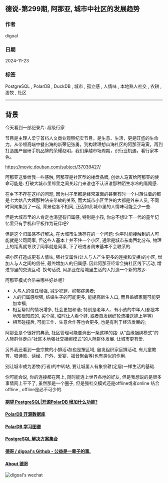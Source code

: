 ## 德说-第299期, 阿那亚, 城市中社区的发展趋势     
                                                                    
### 作者                                                         
digoal                                                           
                                                                           
### 日期                                                                         
2024-11-23                                       
                                  
### 标签                                                       
PostgreSQL , PolarDB , DuckDB , 城市 , 孤立感 , 人情味 , 本地熟人社交 , 农耕 , 游牧 , 社区    
                                                                                               
----                                                                        
                                                                                      
## 背景   
今天看到一部纪录片: 超级行家   
  
节目是主理人梁宁首档人文商业观察纪实节目。是生意、生活，更是旺盛的生命力。从带领高端中餐出海的新荣记张勇，到构建理想山海社区的阿那亚马寅，再到打造国产自研手机品牌的荣耀赵明，我们穿越市场周期，识行业机遇，看行家本色。  
  
https://movie.douban.com/subject/37039427/  
  
阿那亚这集给我一些感触, 阿那亚是社区型的楼盘品牌, 创始人马寅给阿那亚的使命可能是: 打破大城市里邻里之间关起门来谁也不认识谁那种陌生冰冷的隔阂感.    
  
在乡下不存在这样的问题, 因为村子里都是经常罩面的甚至有时一个村落住着的都是七大姑八大姨那种沾亲带故的关系, 而大城市小区里住的大都是外来人员, 不同时间聚集到了一起, 背景也各不相同, 正因如此城市里的人情味可能会少一些.   
  
但是大城市里的人肯定也渴望有归属感, 特别是小孩, 你总不想让下一代的童年记忆里只有手机和平板作为玩伴吧?    
  
但是这个归属感不好解决, 在大城市生活存在的一个问题: 你平时能接触到的人可能就是公司同事, 但这些人基本上并不住一个小区, 通常是城市东南西北分布, 物理上的距离就导致了同事就是同事, 下了班或者周末基本不会联系的.   
  
把小区打造成更有人情味, 强社交属性(让人与人产生更多的连接和交换)的小区, 增加人与人之间的信任, 最终增加人的归属感. 因此阿那亚经常会搞社区线下活动, 增进邻里的交流互动. 换句话说, 阿那亚在给城里生活的人打造一个新的故乡.     
  
阿那亚模式会带来哪些好处呢?    
- 人与人的信任增强, 减少犯罪、抑郁症患者;   
- 人的归属感增强, 结婚生子的可能更多, 能提高新生人口, 而且婚姻家庭可能更加幸福;   
- 相互帮衬的情况增多, 社会更加和谐; 特别是老年人、有小孩的中年人(都是本地知根知底的, 买个菜, 临时让人看个娃, 或者自发组织轮流接送娃上学等)    
- 相互碰撞后, 可能工作、生意合作等也会更多, 也是有利于经济发展的;   
  
阿那亚是个很好的典范, 社区管理可能要淌出一条这样的路: 从“血缘捆绑模式”的人际群体走向“社区本地强社交捆绑模式”的人际群体发展.  让城市更有爱.    
  
另外我还看到一些宗教的小排活动(也是按区域, 自发组织家庭排活动, 有儿童教育、唱诗歌、读经、户外、爱宴、福音聚会等)也有类似的作用.   
  
别让城市成为游牧(行者)的中转站, 要让城里人有象农耕(定居)一样生活的基础.   
  
你可能会说, 你的连接都在网上, 随时能连上世界各地的好友, 但是我想说的是很多事情网上干不了, 虽然那是一个圈子, 但是强社交模式还是offline或者online 结合offline , offline是必不可少的.   
  
  
#### [期望 PostgreSQL|开源PolarDB 增加什么功能?](https://github.com/digoal/blog/issues/76 "269ac3d1c492e938c0191101c7238216")
  
  
#### [PolarDB 开源数据库](https://openpolardb.com/home "57258f76c37864c6e6d23383d05714ea")
  
  
#### [PolarDB 学习图谱](https://www.aliyun.com/database/openpolardb/activity "8642f60e04ed0c814bf9cb9677976bd4")
  
  
#### [PostgreSQL 解决方案集合](../201706/20170601_02.md "40cff096e9ed7122c512b35d8561d9c8")
  
  
#### [德哥 / digoal's Github - 公益是一辈子的事.](https://github.com/digoal/blog/blob/master/README.md "22709685feb7cab07d30f30387f0a9ae")
  
  
#### [About 德哥](https://github.com/digoal/blog/blob/master/me/readme.md "a37735981e7704886ffd590565582dd0")
  
  
![digoal's wechat](../pic/digoal_weixin.jpg "f7ad92eeba24523fd47a6e1a0e691b59")
  
